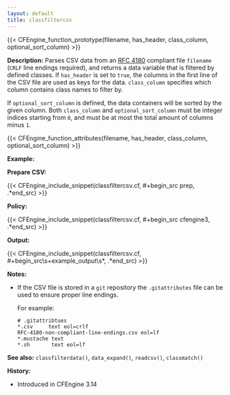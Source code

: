 ```yaml
---
layout: default
title: classfiltercsv
---
```


{{< CFEngine_function_prototype(filename, has_header, class_column, optional_sort_column) >}}

**Description:**
Parses CSV data from an [RFC 4180](http://www.ietf.org/rfc/rfc4180.txt) compliant file `filename` (`CRLF` line endings required), and returns a data variable that is
filtered by defined classes. If `has_header` is set to `true`, the columns in
the first line of the CSV file are used as keys for the data. `class_column`
specifies which column contains class names to filter by.

If `optional_sort_column` is defined, the data containers will be sorted by the
given column. Both `class_column` and `optional_sort_column` must be integer
indices starting from `0`, and must be at most the total amount of columns
minus `1`.

{{< CFEngine_function_attributes(filename, has_header, class_column, optional_sort_column) >}}

**Example:**

**Prepare CSV:**

{{< CFEngine_include_snippet(classfiltercsv.cf, #\+begin_src prep, .*end_src) >}}

**Policy:**

{{< CFEngine_include_snippet(classfiltercsv.cf, #\+begin_src cfengine3, .*end_src) >}}

**Output:**

{{< CFEngine_include_snippet(classfiltercsv.cf, #\+begin_src\s+example_output\s*, .*end_src) >}}

**Notes:**

* If the CSV file is stored in a `git` repository the `.gitattributes` file can be used to ensure proper line endings.

   For example:

   ```
   # .gitattribtues
   *.csv     text eol=crlf
   RFC-4180-non-compliant-line-endings.csv eol=lf
   *.mustache text
   *.sh       text eol=lf
   ```

**See also:** `classfilterdata()`, `data_expand()`, `readcsv()`, `classmatch()`

**History:**

- Introduced in CFEngine 3.14
